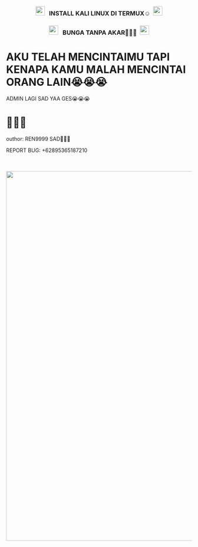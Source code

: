 </i></b></h3>
<h3 align="center">
  <img src="https://emoji.discord.st/emojis/768b108d-274f-4f44-a634-8477b16efce7.gif" width="25">
  &nbsp; INSTALL KALI LINUX DI TERMUX☺&nbsp;
  <img src="https://emoji.discord.st/emojis/768b108d-274f-4f44-a634-8477b16efce7.gif" width="25">

</i></b></h3>
<h3 align="center">
  <img src="https://emoji.discord.st/emojis/768b108d-274f-4f44-a634-8477b16efce7.gif" width="25">
  &nbsp; BUNGA TANPA AKAR🥀🥀🥀&nbsp;
  <img src="https://emoji.discord.st/emojis/768b108d-274f-4f44-a634-8477b16efce7.gif" width="25">


  # AKU TELAH MENCINTAIMU TAPI KENAPA KAMU MALAH MENCINTAI ORANG LAIN😭😭😭
  ADMIN LAGI SAD YAA GES😭😭😭

# 🥀🥀🥀
  outhor: REN9999 SAD🥀🥀🥀
  
  REPORT BUG: +62895365187210

  </head>
<body><center><br>
<body oncontextmenu='return false;' onkeydown='return false;' onmousedown='return false;'>
<div id='font' align="center">
<div id=''>
<br>
<img src="https://d.top4top.io/p_3129o1ut50.jpg"width="550"height="1000">

